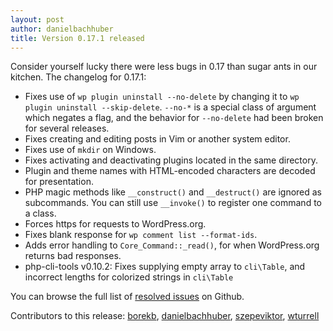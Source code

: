 ```yaml
---
layout: post
author: danielbachhuber
title: Version 0.17.1 released
---
```


Consider yourself lucky there were less bugs in 0.17 than sugar ants in our kitchen. The changelog for 0.17.1:

* Fixes use of `wp plugin uninstall --no-delete` by changing it to `wp plugin uninstall --skip-delete`. `--no-*` is a special class of argument which negates a flag, and the behavior for `--no-delete` had been broken for several releases.
* Fixes creating and editing posts in Vim or another system editor.
* Fixes use of `mkdir` on Windows.
* Fixes activating and deactivating plugins located in the same directory.
* Plugin and theme names with HTML-encoded characters are decoded for presentation.
* PHP magic methods like `__construct()` and `__destruct()` are ignored as subcommands. You can still use `__invoke()` to register one command to a class.
* Forces https for requests to WordPress.org.
* Fixes blank response for `wp comment list --format-ids`.
* Adds error handling to `Core_Command::_read()`, for when WordPress.org returns bad responses.
* php-cli-tools v0.10.2: Fixes supplying empty array to `cli\Table`, and incorrect lengths for colorized strings in `cli\Table`

You can browse the full list of [resolved issues](https://github.com/wp-cli/wp-cli/issues?milestone=27&page=1&state=closed) on Github.

Contributors to this release: [borekb](https://github.com/borekb), [danielbachhuber](https://github.com/danielbachhuber), [szepeviktor](https://github.com/szepeviktor), [wturrell](https://github.com/wturrell)
